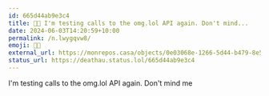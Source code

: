 ```yaml
---
id: 665d44ab9e3c4
title: 🧑‍🔬 I'm testing calls to the omg.lol API again. Don't mind...
date: 2024-06-03T14:20:59+10:00
permalink: /n.lwygqvw8/
emoji: 🧑‍🔬
external_url: https://monrepos.casa/objects/0e03068e-1266-5d44-b479-8e5581860091
status_url: https://deathau.status.lol/665d44ab9e3c4
---
```


I'm testing calls to the omg.lol API again. Don't mind me
